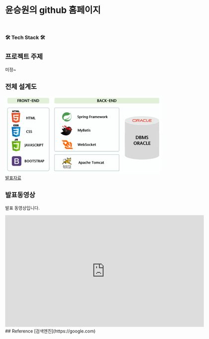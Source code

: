 
# 윤승원의  github 홈페이지
<br>
<h3>🛠 Tech Stack 🛠</h3>

## 프로젝트 주제
미정~
## 전체 설계도
<img src= "architecture.png"/><br>
[발표자료](project.pptx)<br>
## 발표동영상
발표 동영상입니다.
<iframe id="ytplayer" type="text/html" width="640" height="360"
src="https://www.youtube.com/embed/reOGfxYJre0" frameborder="0"></iframe>
## Reference
[검색엔진](https://google.com)
